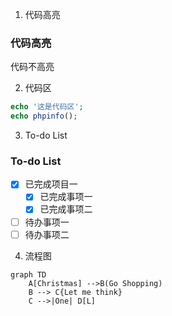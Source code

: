1. 代码高亮
### 代码高亮
代码不高亮


2. 代码区
``` PHP
echo '这是代码区';
echo phpinfo();
```


3. To-do List
### To-do List
- [X] 已完成项目一
  - [X] 已完成事项一
  - [X] 已完成事项二
- [ ] 待办事项一
- [ ] 待办事项二

4. 流程图
``` 
graph TD
    A[Christmas] -->B(Go Shopping)
    B --> C{Let me think}
    C -->|One| D[L]
```